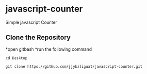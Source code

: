 # javascript-counter
Simple javascript Counter

## Clone the Repository
*open gitbash
*run the following command 
```
cd Desktop
```
```
git clone https://github.com/jjybaliguat/javascript-counter.git
```
